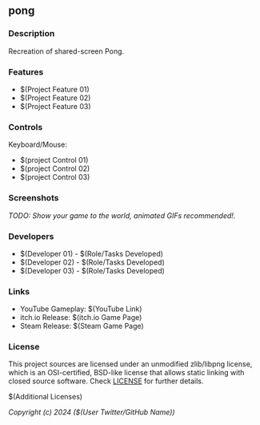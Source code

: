 ## pong

### Description

Recreation of shared-screen Pong.

### Features

 - $(Project Feature 01)
 - $(Project Feature 02)
 - $(Project Feature 03)

### Controls

Keyboard/Mouse:
 - $(project Control 01)
 - $(project Control 02)
 - $(project Control 03)

### Screenshots

_TODO: Show your game to the world, animated GIFs recommended!._

### Developers

 - $(Developer 01) - $(Role/Tasks Developed)
 - $(Developer 02) - $(Role/Tasks Developed)
 - $(Developer 03) - $(Role/Tasks Developed)

### Links

 - YouTube Gameplay: $(YouTube Link)
 - itch.io Release: $(itch.io Game Page)
 - Steam Release: $(Steam Game Page)

### License

This project sources are licensed under an unmodified zlib/libpng license, which is an OSI-certified, BSD-like license that allows static linking with closed source software. Check [LICENSE](LICENSE) for further details.

$(Additional Licenses)

*Copyright (c) 2024  ($(User Twitter/GitHub Name))*
